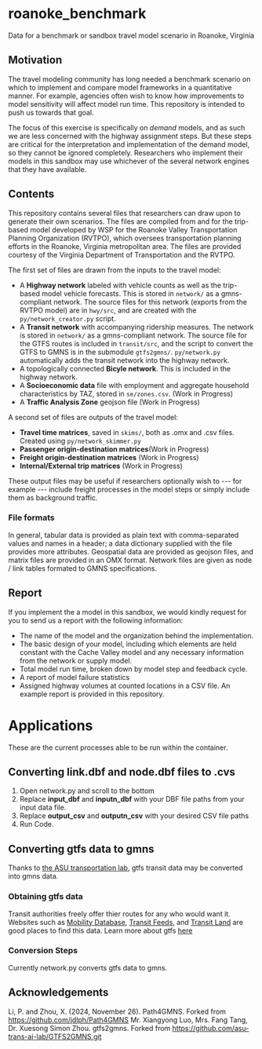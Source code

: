 # roanoke_benchmark
Data for a benchmark or sandbox travel model scenario in Roanoke, Virginia

## Motivation
The travel modeling community has long needed a benchmark scenario on which to implement and compare
model frameworks in a quantitative manner. For example, agencies often wish to know how improvements to
model sensitivity will affect model run time. This repository is intended to push us towards that
goal.

The focus of this exercise is specifically on *demand* models, and as such we are less concerned with 
the highway assignment steps. But these steps are critical for the interpretation and implementation of 
the demand model, so they cannot be ignored completely. Researchers who implement their models in this 
sandbox may use whichever of the several network engines that they have available.

## Contents
This repository contains several files that researchers can draw upon to generate their own scenarios. 
The files are compiled from and for the trip-based model developed by WSP for the Roanoke Valley Transportation 
Planning Organization (RVTPO), which oversees transportation planning efforts in the Roanoke, Virginia
metropolitan area. The files are provided courtesy of the Virginia Department of Transportation 
and the RVTPO.

The first set of files are drawn from the inputs to the travel model:
  - A **Highway network** labeled with vehicle counts as well as the trip-based model vehicle forecasts. This is stored in `network/` as a gmns-compliant network. The source files for this network (exports from the RVTPO model) are in `hwy/src`, and are created with the `py/network_creator.py` script.
  - A **Transit network** with accompanying ridership measures. The network is stored in `network/` as a gmns-compliant network. The source file for the GTFS routes is included in `transit/src`, and the script to convert the GTFS to GMNS is in the submodule `gtfs2gmns/`. `py/network.py` automatically adds the transit network into the highway network.
  - A topologically connected **Bicyle network**. This is included in the highway network.
  - A **Socioeconomic data** file with employment and aggregate household characteristics by TAZ, stored in `se/zones.csv`. (Work in Progress)
  - A **Traffic Analysis Zone** geojson file (Work in Progress)

A second set of files are outputs of the travel model:
  - **Travel time matrices**, saved in `skims/`, both as .omx and .csv files. Created using `py/network_skimmer.py`
  - **Passenger origin-destination matrices**(Work in Progress)
  - **Freight origin-destination matrices** (Work in Progress)
  - **Internal/External trip matrices** (Work in Progress)

These output files may be useful if researchers optionally wish to --- for example --- include freight
processes in the model steps or simply include them as background traffic.

### File formats
In general, tabular data is provided as plain text with comma-separated values and names in a header; a data
dictionary supplied with the file provides more attributes.
Geospatial data are provided as geojson files, and matrix files are provided in an OMX format. 
Network files are given as node / link tables formated to GMNS specifications.

## Report

If you implement the a model in this sandbox, we would kindly request for you to send us a report with the following information:
  - The name of the model and the organization behind the implementation.
  - The basic design of your model, including which elements are held constant with the Cache Valley model and
    any necessary information from the network or supply model.
  - Total model run time, broken down by model step and feedback cycle.
  - A report of model failure statistics
  - Assigned highway volumes at counted locations in a CSV file.
An example report is provided in this repository. 


# Applications
These are the current processes able to be run within the container.

## Converting link.dbf and node.dbf files to .cvs
1. Open network.py and scroll to the bottom
2. Replace **input_dbf** and **inputn_dbf**  with your DBF file paths from your input data file.
3. Replace **output_csv** and **outputn_csv** with your desired CSV file paths
4. Run Code. 

## Converting gtfs data to gmns
Thanks to [the ASU transportation lab](https://github.com/asu-trans-ai-lab/GTFS2GMNS/tree/main), gtfs transit data may be converted into gmns data. 

### Obtaining gtfs data
Transit authorities freely offer thier routes for any who would want it. 
Websites such as [Mobility Database](https://mobilitydatabase.org), [Transit Feeds](https://transitfeeds.com), and [Transit Land](https://www.transit.land/feeds) are good places to find this data. 
Learn more about gtfs [here](https://gtfs.org)

### Conversion Steps 
Currently network.py converts gtfs data to gmns.


## Acknowledgements
Li, P. and Zhou, X. (2024, November 26). Path4GMNS. Forked from https://github.com/jdlph/Path4GMNS
Mr. Xiangyong Luo, Mrs. Fang Tang,  Dr. Xuesong Simon Zhou. gtfs2gmns. Forked from https://github.com/asu-trans-ai-lab/GTFS2GMNS.git 